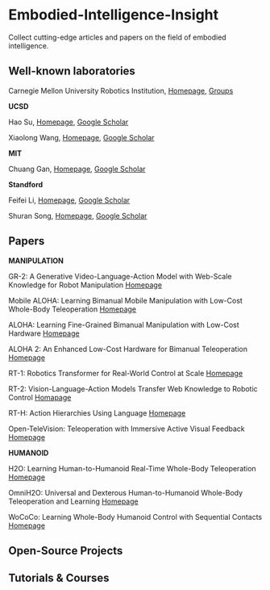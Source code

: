 # Embodied-Intelligence-Insight
Collect cutting-edge articles and papers on the field of embodied intelligence.

## Well-known laboratories
Carnegie Mellon University Robotics Institution, [Homepage](https://www.ri.cmu.edu/ri-education/), [Groups](https://www.ri.cmu.edu/research/labs-groups/)


**UCSD**

Hao Su,  [Homepage](https://cseweb.ucsd.edu/~haosu/), [Google Scholar](https://scholar.google.com/citations?hl=zh-CN&user=1P8Zu04AAAAJ)

Xiaolong Wang,  [Homepage](https://xiaolonw.github.io/), [Google Scholar](https://scholar.google.com/citations?user=Y8O9N_0AAAAJ&hl=en)

**MIT**

Chuang Gan,  [Homepage](https://people.csail.mit.edu/ganchuang/), [Google Scholar](https://scholar.google.com/citations?user=PTeSCbIAAAAJ&hl=en)

**Standford**

Feifei Li,  [Homepage](https://profiles.stanford.edu/fei-fei-li), [Google Scholar](https://scholar.google.com/citations?hl=zh-CN&user=rDfyQnIAAAAJ)

Shuran Song,  [Homepage](https://shurans.github.io/), [Google Scholar](https://scholar.google.com/citations?hl=zh-CN&user=5031vK4AAAAJ)

## Papers
**MANIPULATION**

GR-2: A Generative Video-Language-Action Model with Web-Scale Knowledge for Robot Manipulation  [Homepage](https://gr2-manipulation.github.io/)

Mobile ALOHA: Learning Bimanual Mobile Manipulation with Low-Cost Whole-Body Teleoperation  [Homepage](https://arxiv.org/abs/2401.02117)

ALOHA: Learning Fine-Grained Bimanual Manipulation with Low-Cost Hardware  [Homepage](https://arxiv.org/abs/2304.13705)

ALOHA 2: An Enhanced Low-Cost Hardware for Bimanual Teleoperation  [Homepage](https://arxiv.org/abs/2405.02292)

RT-1: Robotics Transformer for Real-World Control at Scale  [Homepage](https://arxiv.org/abs/2212.06817)

RT-2: Vision-Language-Action Models Transfer Web Knowledge to Robotic Control  [Homapage](https://arxiv.org/abs/2307.15818) 

RT-H: Action Hierarchies Using Language [Homepage](https://arxiv.org/abs/2403.01823)
  
Open-TeleVision: Teleoperation with Immersive Active Visual Feedback  [Homepage](https://arxiv.org/abs/2407.01512)

**HUMANOID**

H2O: Learning Human-to-Humanoid Real-Time Whole-Body Teleoperation  [Homepage](https://arxiv.org/abs/2403.04436)

OmniH2O: Universal and Dexterous Human-to-Humanoid Whole-Body Teleoperation and Learning  [Homepage](https://arxiv.org/abs/2406.08858)

WoCoCo: Learning Whole-Body Humanoid Control with Sequential Contacts  [Homepage](https://arxiv.org/abs/2406.06005)
## Open-Source Projects

## Tutorials & Courses 
